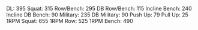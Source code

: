 DL: 395
 Squat: 315
 Row/Bench: 295
 DB Row/Bench: 115
 Incline Bench: 240
 Incline DB Bench: 90
 Military: 235
 DB Military: 90
 Push Up: 79
 Pull Up: 25
 1RPM Squat: 655
 1RPM Row: 525
 1RPM Bench: 490
